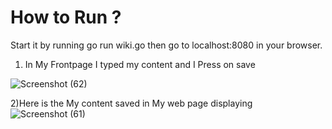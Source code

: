 # How to Run ?

Start it by running go run wiki.go then go to localhost:8080 in your browser.

1)  In My Frontpage I typed my content and I Press on save 

![Screenshot (62)](https://user-images.githubusercontent.com/93249038/214472644-00db7fad-01b2-42b3-aee7-8d3f225d4fbc.png)

2)Here is the My content saved in My web page displaying  
![Screenshot (61)](https://user-images.githubusercontent.com/93249038/214472623-44918f0d-39e3-46ed-a441-6531b75d787b.png)

